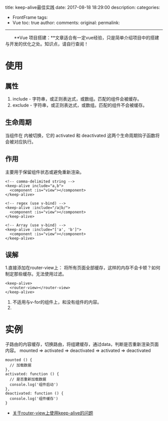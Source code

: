 title: keep-alive最佳实践
date: 2017-08-18 18:29:00
description:
categories:
- FrontFrame
tags:
- Vue
toc: true
author:
comments:
original:
permalink: 
---
　　**Vue 项目搭建：**文章适合有一定vue经验，只是简单介绍项目中的搭建与开发的优化之处。知识点，请自行查阅！
<!-- more -->

# 使用
## 属性

1. include - 字符串，或正则表达式，或数组。匹配的组件会被缓存。
1. exclude - 字符串，或正则表达式，或数组。匹配的组件不会被缓存。

## 生命周期
当组件在 <keep-alive> 内被切换，它的 activated 和 deactivated 这两个生命周期钩子函数将会被对应执行。

## 作用
主要用于保留组件状态或避免重新渲染。

```
<!-- comma-delimited string -->
<keep-alive include="a,b">
  <component :is="view"></component>
</keep-alive>

<!-- regex (use v-bind) -->
<keep-alive :include="/a|b/">
  <component :is="view"></component>
</keep-alive>

<!-- Array (use v-bind) -->
<keep-alive :include="['a', 'b']">
  <component :is="view"></component>
</keep-alive>
```
## 误解

1.直接添加在router-view上：
将所有页面全部缓存，这样的内存不会卡顿？如何制定那些缓存。无法使用过滤。
```
<keep-alive>
  <router-view></router-view>
</keep-alive>
```
1. 不适用与v-for的组件上，和没有组件的内容。
1. 

# 实例
子路由的内容缓存，切换路由，将组建缓存，通过data，判断是否重新渲染页面内容。
mounted => activated => deactivated => activated => deactivated
```
mounted () {
  // 加载数据
},
activated: function () {
  // 是否重新加载数据
  console.log('组件启动')
},
deactivated: function () {
  console.log('组件缓存')
}
```

- [关于router-view上使用keep-alive的问题](https://segmentfault.com/q/1010000006827156)
